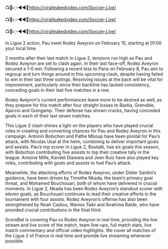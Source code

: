 📺📱👉◄◄🔴https://viralleakedvideo.com/Soccer-Live/

📺📱👉◄◄🔴https://viralleakedvideo.com/Soccer-Live/

📺📱👉◄◄🔴https://viralleakedvideo.com/Soccer-Live/

In Ligue 2 action, Pau meet Rodez Aveyron on February 15, starting at 01:00 your local time.

2 months after their last match in Ligue 2, tensions run high as Pau and Rodez Aveyron are set to clash again. In their last face-off, Rodez Aveyron secured a 1-0 win. Following a recent loss to Paris on February 8, Pau aim to regroup and turn things around in this upcoming clash, despite having failed to win in their last three outings. Resolving issues at the back will be vital for improvement, particularly since their backline has lacked consistency, conceding goals in their last five matches in a row.

Rodez Aveyron's current performances leave more to be desired as well, as they prepare for this match after four straight losses to Bastia, Grenoble, Ajaccio and Guingamp. Their defense has shown cracks, having conceded goals in each of their last seven matches.

This Ligue 2 clash shines a light on the players who have played crucial roles in creating and converting chances for Pau and Rodez Aveyron in this campaign. Antonin Bobichon and Pathe Mboup have been pivotal for Pau’s attack, with Nicolas Usai at the helm, combining to deliver important goals and assists. Pau’s top scorer in Ligue 2, Boutaib, has six goals this season, with Bobichon contributing five assists to top their creative tally in the league. Antoine Mille, Kandet Diawara and Jean Ruiz have also played key roles, contributing with goals and assists to fuel Pau’s attack.

Meanwhile, the attacking efforts of Rodez Aveyron, under Didier Santini’s guidance, have been driven by Timothe Nkada, the team’s primary goal threat, and Mohamed Bouchouari, both of whom have delivered in crucial moments. In Ligue 2, Nkada has been Rodez Aveyron’s standout scorer with eleven goals, as Bouchouari continues to lead their creative efforts in the tournament with four assists. Rodez Aveyron’s offense has also been strengthened by Noah Cadiou, Waniss Taibi and Ibrahima Balde, who have provided crucial contributions in the final third.

ScoreBat is covering Pau vs Rodez Aveyron in real time, providing the live stream and live score of the match, team line-ups, full match stats, live match commentary and official video highlights. We cover all matches of the Ligue 2 of France in real time and provide live streaming whenever possible.
